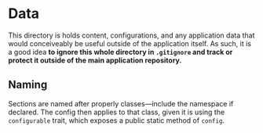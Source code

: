 # Data

This directory is holds content, configurations, and any application data that would conceiveably be useful outside of the application itself. As such, it is a good idea **to ignore this whole directory in `.gitignore` and track or protect it outside of the main application repository.**


## Naming

Sections are named after properly classes—include the namespace if declared. The config then applies to that class, given it is using the `configurable` trait, which exposes a public static method of `config`.
